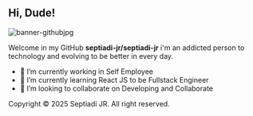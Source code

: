 ## Hi, Dude!

![banner-githubjpg](https://github.com/user-attachments/assets/ab553e78-a378-4e49-adb2-f8dbd9657618)

Welcome in my GitHub **septiadi-jr/septiadi-jr** i'm an addicted person to technology and evolving to be better in every day.

- 🔭 I’m currently working in Self Employee
- 🌱 I’m currently learning React JS to be Fullstack Engineer
- 👯 I’m looking to collaborate on Developing and Collaborate

Copyright &copy; 2025 Septiadi JR. All right reserved.
